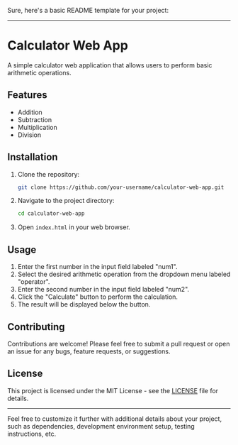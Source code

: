 Sure, here's a basic README template for your project:

---

# Calculator Web App

A simple calculator web application that allows users to perform basic arithmetic operations.

## Features

- Addition
- Subtraction
- Multiplication
- Division

## Installation

1. Clone the repository:
   ```bash
   git clone https://github.com/your-username/calculator-web-app.git
   ```

2. Navigate to the project directory:
   ```bash
   cd calculator-web-app
   ```

3. Open `index.html` in your web browser.

## Usage

1. Enter the first number in the input field labeled "num1".
2. Select the desired arithmetic operation from the dropdown menu labeled "operator".
3. Enter the second number in the input field labeled "num2".
4. Click the "Calculate" button to perform the calculation.
5. The result will be displayed below the button.

## Contributing

Contributions are welcome! Please feel free to submit a pull request or open an issue for any bugs, feature requests, or suggestions.

## License

This project is licensed under the MIT License - see the [LICENSE](LICENSE) file for details.

---

Feel free to customize it further with additional details about your project, such as dependencies, development environment setup, testing instructions, etc.